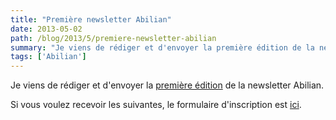 ```yaml
---
title: "Première newsletter Abilian"
date: 2013-05-02
path: /blog/2013/5/premiere-newsletter-abilian
summary: "Je viens de rédiger et d'envoyer la première édition de la newsletter Abilian."
tags: ['Abilian']
---
```


Je viens de rédiger et d'envoyer la [première édition](http://www.abilian.com/fr/news/newsletter-1) de la newsletter Abilian.

Si vous voulez recevoir les suivantes, le formulaire d'inscription est [ici](http://eepurl.com/txGlH).
